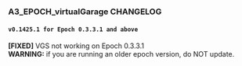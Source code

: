 ### A3_EPOCH_virtualGarage CHANGELOG

#### `v0.1425.1 for Epoch 0.3.3.1 and above`
**[FIXED]** VGS not working on Epoch 0.3.3.1 <br />
**WARNING:** if you are running an older epoch version, do NOT update. <br />
<br />
